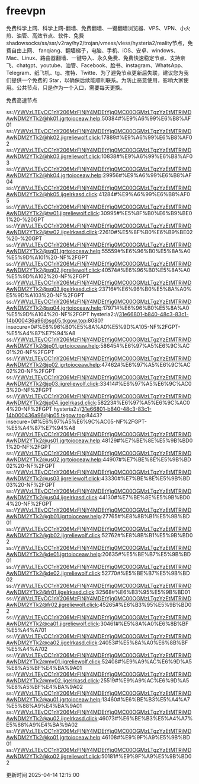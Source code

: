 # freevpn

免费科学上网、科学上网-翻墙、免费翻墙、一键翻墙浏览器、VPS、VPN、小火煎、油管、高效节点、软件、免费shadowsocks/ss/ssr/v2ray/hy2/trojan/vmess/vless/hysteria2/reality节点，免费自由上网、 fanqiang、翻墙梯子，电脑、手机、iOS、安卓、windows、Mac、Linux、路由器翻墙、一键导入、永久免费、免费快速稳定节点、支持奈飞、chatgpt、youtube、油管、Facebook、脸书、instagram、WhatsApp、Telegram、纸飞机、tg、推特、Twitte、为了避免节点更新后失联，建议您为我们提供一个免费的 Star，以确保后续能顺利联系。为防止恶意使用，影响大家使用。公共节点，只是作为一个入口，需要每天更换。

免费高速节点

ss://YWVzLTEyOC1nY206MzFlNjY4MDEtYjg0MC00OGMzLTgzYzEtMTRiMDAwNDM2YTk2@hk01.jgrtoioceaw.help:50384#%E9%A6%99%E6%B8%AF01
ss://YWVzLTEyOC1nY206MzFlNjY4MDEtYjg0MC00OGMzLTgzYzEtMTRiMDAwNDM2YTk2@hk02.jigreliewolf.click:17889#%E9%A6%99%E6%B8%AF02
ss://YWVzLTEyOC1nY206MzFlNjY4MDEtYjg0MC00OGMzLTgzYzEtMTRiMDAwNDM2YTk2@hk03.jigreliewolf.click:10838#%E9%A6%99%E6%B8%AF03
ss://YWVzLTEyOC1nY206MzFlNjY4MDEtYjg0MC00OGMzLTgzYzEtMTRiMDAwNDM2YTk2@hk04.jgrtoioceaw.help:29956#%E9%A6%99%E6%B8%AF04
ss://YWVzLTEyOC1nY206MzFlNjY4MDEtYjg0MC00OGMzLTgzYzEtMTRiMDAwNDM2YTk2@hk05.ijgelrkasd.click:41284#%E9%A6%99%E6%B8%AF05
ss://YWVzLTEyOC1nY206MzFlNjY4MDEtYjg0MC00OGMzLTgzYzEtMTRiMDAwNDM2YTk2@tw01.jigreliewolf.click:30995#%E5%8F%B0%E6%B9%BE01%20-%20GPT
ss://YWVzLTEyOC1nY206MzFlNjY4MDEtYjg0MC00OGMzLTgzYzEtMTRiMDAwNDM2YTk2@tw02.ijgelrkasd.click:22610#%E5%8F%B0%E6%B9%BE02%20-%20GPT
ss://YWVzLTEyOC1nY206MzFlNjY4MDEtYjg0MC00OGMzLTgzYzEtMTRiMDAwNDM2YTk2@sg01.jgrtoioceaw.help:55559#%E6%96%B0%E5%8A%A0%E5%9D%A101%20-NF%2FGPT
ss://YWVzLTEyOC1nY206MzFlNjY4MDEtYjg0MC00OGMzLTgzYzEtMTRiMDAwNDM2YTk2@sg02.jigreliewolf.click:40574#%E6%96%B0%E5%8A%A0%E5%9D%A102%20-NF%2FGPT
ss://YWVzLTEyOC1nY206MzFlNjY4MDEtYjg0MC00OGMzLTgzYzEtMTRiMDAwNDM2YTk2@sg03.ijgelrkasd.click:23716#%E6%96%B0%E5%8A%A0%E5%9D%A103%20-NF%2FGPT
ss://YWVzLTEyOC1nY206MzFlNjY4MDEtYjg0MC00OGMzLTgzYzEtMTRiMDAwNDM2YTk2@sg04.jgrtoioceaw.help:17971#%E6%96%B0%E5%8A%A0%E5%9D%A104%20-NF%2FGPT
hysteria2://31e66801-b840-48c3-83c1-14b000436a96@sg05.tkgow.top:8080?insecure=0#%E6%96%B0%E5%8A%A0%E5%9D%A105-NF%2FGPT-%E5%A4%87%E7%94%A8
ss://YWVzLTEyOC1nY206MzFlNjY4MDEtYjg0MC00OGMzLTgzYzEtMTRiMDAwNDM2YTk2@jp01.jgrtoioceaw.help:58645#%E6%97%A5%E6%9C%AC01%20-NF%2FGPT
ss://YWVzLTEyOC1nY206MzFlNjY4MDEtYjg0MC00OGMzLTgzYzEtMTRiMDAwNDM2YTk2@jp02.jgrtoioceaw.help:47462#%E6%97%A5%E6%9C%AC02%20-NF%2FGPT
ss://YWVzLTEyOC1nY206MzFlNjY4MDEtYjg0MC00OGMzLTgzYzEtMTRiMDAwNDM2YTk2@jp03.jigreliewolf.click:33414#%E6%97%A5%E6%9C%AC03%20-NF%2FGPT
ss://YWVzLTEyOC1nY206MzFlNjY4MDEtYjg0MC00OGMzLTgzYzEtMTRiMDAwNDM2YTk2@jp04.ijgelrkasd.click:58223#%E6%97%A5%E6%9C%AC04%20-NF%2FGPT
hysteria2://31e66801-b840-48c3-83c1-14b000436a96@jp05.tkgow.top:8443?insecure=0#%E6%97%A5%E6%9C%AC05-NF%2FGPT-%E5%A4%87%E7%94%A8
ss://YWVzLTEyOC1nY206MzFlNjY4MDEtYjg0MC00OGMzLTgzYzEtMTRiMDAwNDM2YTk2@us01.jgrtoioceaw.help:48129#%E7%BE%8E%E5%9B%BD01%20-NF%2FGPT
ss://YWVzLTEyOC1nY206MzFlNjY4MDEtYjg0MC00OGMzLTgzYzEtMTRiMDAwNDM2YTk2@us02.jgrtoioceaw.help:44907#%E7%BE%8E%E5%9B%BD02%20-NF%2FGPT
ss://YWVzLTEyOC1nY206MzFlNjY4MDEtYjg0MC00OGMzLTgzYzEtMTRiMDAwNDM2YTk2@us03.jigreliewolf.click:43330#%E7%BE%8E%E5%9B%BD03%20-NF%2FGPT
ss://YWVzLTEyOC1nY206MzFlNjY4MDEtYjg0MC00OGMzLTgzYzEtMTRiMDAwNDM2YTk2@us04.ijgelrkasd.click:44130#%E7%BE%8E%E5%9B%BD04%20-NF%2FGPT
ss://YWVzLTEyOC1nY206MzFlNjY4MDEtYjg0MC00OGMzLTgzYzEtMTRiMDAwNDM2YTk2@gb01.jgrtoioceaw.help:27765#%E8%8B%B1%E5%9B%BD01
ss://YWVzLTEyOC1nY206MzFlNjY4MDEtYjg0MC00OGMzLTgzYzEtMTRiMDAwNDM2YTk2@gb02.jigreliewolf.click:52762#%E8%8B%B1%E5%9B%BD02
ss://YWVzLTEyOC1nY206MzFlNjY4MDEtYjg0MC00OGMzLTgzYzEtMTRiMDAwNDM2YTk2@de01.jgrtoioceaw.help:20635#%E5%BE%B7%E5%9B%BD01
ss://YWVzLTEyOC1nY206MzFlNjY4MDEtYjg0MC00OGMzLTgzYzEtMTRiMDAwNDM2YTk2@de02.jigreliewolf.click:52770#%E5%BE%B7%E5%9B%BD02
ss://YWVzLTEyOC1nY206MzFlNjY4MDEtYjg0MC00OGMzLTgzYzEtMTRiMDAwNDM2YTk2@fr01.ijgelrkasd.click:32568#%E6%B3%95%E5%9B%BD01
ss://YWVzLTEyOC1nY206MzFlNjY4MDEtYjg0MC00OGMzLTgzYzEtMTRiMDAwNDM2YTk2@fr02.jigreliewolf.click:45265#%E6%B3%95%E5%9B%BD02
ss://YWVzLTEyOC1nY206MzFlNjY4MDEtYjg0MC00OGMzLTgzYzEtMTRiMDAwNDM2YTk2@ca01.jigreliewolf.click:30461#%E5%8A%A0%E6%8B%BF%E5%A4%A701
ss://YWVzLTEyOC1nY206MzFlNjY4MDEtYjg0MC00OGMzLTgzYzEtMTRiMDAwNDM2YTk2@ca02.ijgelrkasd.click:24053#%E5%8A%A0%E6%8B%BF%E5%A4%A702
ss://YWVzLTEyOC1nY206MzFlNjY4MDEtYjg0MC00OGMzLTgzYzEtMTRiMDAwNDM2YTk2@my01.jigreliewolf.click:52408#%E9%A9%AC%E6%9D%A5%E8%A5%BF%E4%BA%9A01
ss://YWVzLTEyOC1nY206MzFlNjY4MDEtYjg0MC00OGMzLTgzYzEtMTRiMDAwNDM2YTk2@my02.ijgelrkasd.click:25519#%E9%A9%AC%E6%9D%A5%E8%A5%BF%E4%BA%9A02
ss://YWVzLTEyOC1nY206MzFlNjY4MDEtYjg0MC00OGMzLTgzYzEtMTRiMDAwNDM2YTk2@au01.jgrtoioceaw.help:13460#%E6%BE%B3%E5%A4%A7%E5%88%A9%E4%BA%9A01
ss://YWVzLTEyOC1nY206MzFlNjY4MDEtYjg0MC00OGMzLTgzYzEtMTRiMDAwNDM2YTk2@au02.ijgelrkasd.click:46073#%E6%BE%B3%E5%A4%A7%E5%88%A9%E4%BA%9A02
ss://YWVzLTEyOC1nY206MzFlNjY4MDEtYjg0MC00OGMzLTgzYzEtMTRiMDAwNDM2YTk2@ko01.jgrtoioceaw.help:46108#%E9%9F%A9%E5%9B%BD01
ss://YWVzLTEyOC1nY206MzFlNjY4MDEtYjg0MC00OGMzLTgzYzEtMTRiMDAwNDM2YTk2@ko02.jigreliewolf.click:50181#%E9%9F%A9%E5%9B%BD02


更新时间 2025-04-14 12:15:00